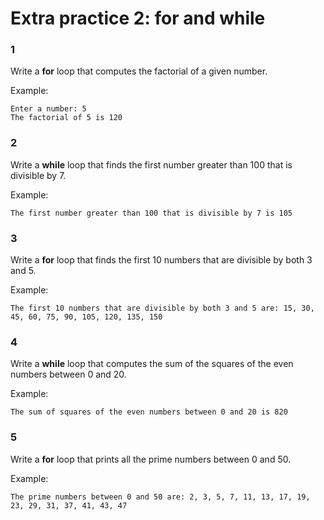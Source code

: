 # Extra practice 2: for and while

### 1

Write a **for** loop that computes the factorial of a given number.

Example:

	Enter a number: 5
	The factorial of 5 is 120

### 2

Write a **while** loop that finds the first number greater than 100 that is divisible by 7.

Example:

	The first number greater than 100 that is divisible by 7 is 105

### 3

Write a **for** loop that finds the first 10 numbers that are divisible by both 3 and 5.

Example:

    The first 10 numbers that are divisible by both 3 and 5 are: 15, 30, 45, 60, 75, 90, 105, 120, 135, 150

### 4

Write a **while** loop that computes the sum of the squares of the even numbers between 0 and 20.

Example:

	The sum of squares of the even numbers between 0 and 20 is 820

### 5

Write a **for** loop that prints all the prime numbers between 0 and 50.

Example:

	The prime numbers between 0 and 50 are: 2, 3, 5, 7, 11, 13, 17, 19, 23, 29, 31, 37, 41, 43, 47
